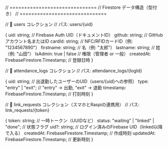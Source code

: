 // ==============================
// Firestore データ構造（型付き）
// ==============================

// 🔹 users コレクション
// パス: users/{uid}

{
  uid: string;                     // Firebase Auth UID（ドキュメントID）
  github: string;                  // GitHubアカウント名またはID
  cardId: string;                  // NFC/RFIDカードID（例: "1234567890"）
  firstname: string;              // 名（例: "太郎"）
  lastname: string;               // 姓（例: "山田"）
  IsAdmin: true | false         // 権限（管理者 or 一般）
  createdAt: FirebaseFirestore.Timestamp; // 登録日時
}

// 🔹 attendance_logs コレクション
// パス: attendance_logs/{logId}

{
  uid: string;                     // 出退勤したユーザーのUID（users/{uid}への参照）
  type: "entry" | "exit";         // "entry" → 出勤, "exit" → 退勤
  timestamp: FirebaseFirestore.Timestamp; // 打刻時刻
}

// 🔹 link_requests コレクション（スマホとRaspiの連携用）
// パス: link_requests/{token}

{
  token: string;                  // 一時トークン（UUIDなど）
  status: "waiting" | "linked" | "done"; // 状態フラグ
  uid?: string;                   // ログイン済みのFirebase UID（linked以降で入る）
  createdAt: FirebaseFirestore.Timestamp; // 作成時刻
  updatedAt: FirebaseFirestore.Timestamp; // 更新時刻
}
